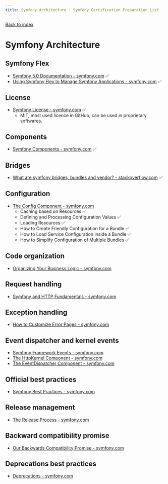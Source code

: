 ```yaml
---
title: Symfony Architecture - Symfony Certification Preparation List
---
```

[Back to index](../readme.md#table-of-contents)

# Symfony Architecture

## Symfony Flex 
- [Symfony 5.0 Documentation - symfony.com](https://symfony.com/doc/5.0/index.html) ✅
- [Using Symfony Flex to Manage Symfony Applications - symfony.com](https://symfony.com/doc/5.0/setup/flex.html) ✅

## License
- [Symfony License - symfony.com](https://symfony.com/doc/5.0/contributing/code/license.html) ✅
  - MIT, most used licence in GitHub, can be used in proprietary softwares.

## Components
- [Symfony Components - symfony.com](https://symfony.com/components) ✅

## Bridges
- [What are symfony bridges, bundles and vendor? - stackoverflow.com](https://stackoverflow.com/q/11888522/633864) ✅

## Configuration
- [The Config Component - symfony.com](https://symfony.com/doc/5.0/components/config.html)
  - Caching based on Resources ✅
  - Defining and Processing Configuration Values ✅
  - Loading Resources ✅
  - How to Create Friendly Configuration for a Bundle ✅
  - How to Load Service Configuration inside a Bundle ✅
  - How to Simplify Configuration of Multiple Bundles ✅

## Code organization
- [Organizing Your Business Logic - symfony.com](https://symfony.com/doc/5.0/best_practices/business-logic.html)

## Request handling
- [Symfony and HTTP Fundamentals - symfony.com](https://symfony.com/doc/5.0/introduction/http_fundamentals.html)

## Exception handling
- [How to Customize Error Pages - symfony.com](https://symfony.com/doc/5.0/controller/error_pages.html)

## Event dispatcher and kernel events
- [Symfony Framework Events - symfony.com](https://symfony.com/doc/5.0/reference/events.html)
- [The HttpKernel Component - symfony.com](https://symfony.com/doc/5.0/components/http_kernel.html)
- [The EventDispatcher Component - symfony.com](https://symfony.com/doc/5.0/components/event_dispatcher.html)

## Official best practices
- [Symfony Best Practices - symfony.com](https://symfony.com/doc/5.0/best_practices/index.html)

## Release management
- [The Release Process - symfony.com](https://symfony.com/doc/5.0/contributing/community/releases.html)

## Backward compatibility promise
- [Our Backwards Compatibility Promise - symfony.com](https://symfony.com/doc/5.0/contributing/code/bc.html)

## Deprecations best practices
- [Deprecations - symfony.com](https://symfony.com/doc/5.0/contributing/code/conventions.html#deprecations)
